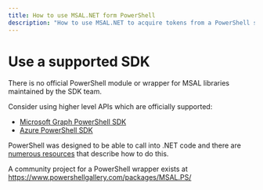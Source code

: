 ```yaml
---
title: How to use MSAL.NET form PowerShell
description: "How to use MSAL.NET to acquire tokens from a PowerShell script."
---
```


# Use a supported SDK

There is no official PowerShell module or wrapper for MSAL libraries maintained by the SDK team. 

Consider using higher level APIs which are officially supported: 

 -  [Microsoft Graph PowerShell SDK](https://learn.microsoft.com/powershell/microsoftgraph/get-started?view=graph-powershell-1.0)
 -  [Azure PowerShell SDK](https://learn.microsoft.com/powershell/azure/new-azureps-module-az?view=azps-10.0.0)


PowerShell was designed to be able to call into .NET code and there are [numerous resources](https://stackoverflow.com/questions/3079346/how-to-reference-net-assemblies-using-powershell) that describe how to do this.

A community project for a PowerShell wrapper exists at https://www.powershellgallery.com/packages/MSAL.PS/ 


